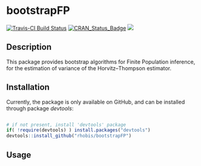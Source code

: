 
<!-- README.md is generated from README.Rmd. Please edit that file -->

# bootstrapFP

[![Travis-CI Build
Status](https://travis-ci.org/rhobis/bootstrapFP.svg?branch=master)](https://travis-ci.org/rhobis/bootstrapFP)
[![CRAN\_Status\_Badge](https://www.r-pkg.org/badges/version/bootstrapFP)](https://cran.r-project.org/package=bootstrapFP)
[![](https://cranlogs.r-pkg.org/badges/grand-total/bootstrapFP)](https://cran.r-project.org/package=bootstrapFP)

## Description

This package provides bootstrap algorithms for Finite Population
inference, for the estimation of variance of the Horvitz–Thompson
estimator.

## Installation

Currently, the package is only available on GitHub, and can be installed
through package *devtools*:

``` r

# if not present, install 'devtools' package
if( !require(devtools) ) install.packages("devtools")
devtools::install_github("rhobis/bootstrapFP")
```

## Usage
